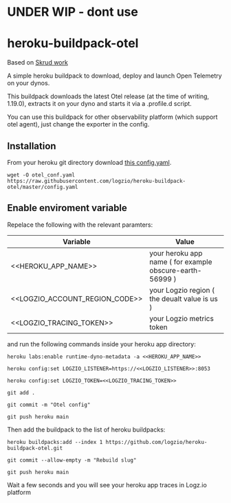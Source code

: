 # UNDER WIP - dont use

# heroku-buildpack-otel

Based on [Skrud work](https://github.com/skrud/heroku-buildpack-telegraf)

A simple heroku buildpack to download, deploy and launch Open Telemetry on your dynos.

This buildpack downloads the latest Otel release (at the time of writing, 1.19.0), extracts it on your dyno and starts it via a .profile.d script.

You can use this buildpack for other observability platform (which support otel agent), just change the exporter in the config.

## Installation
From your heroku git directory download [this config.yaml](https://raw.githubusercontent.com/logzio/heroku-buildpack-otel/master/config.yaml).

    wget -O otel_conf.yaml https://raw.githubusercontent.com/logzio/heroku-buildpack-otel/master/config.yaml

## Enable enviroment variable

Repelace the following with the relevant paramters:

| Variable | Value |
|---|---|
| <<HEROKU_APP_NAME>> | your heroku app name ( for example obscure-earth-56999 ) |
| <<LOGZIO_ACCOUNT_REGION_CODE>> | your Logzio region ( the deualt value is us )|
| <<LOGZIO_TRACING_TOKEN>> | your Logzio metrics token |
    
and run the following commands inside your heroku app directory:

    heroku labs:enable runtime-dyno-metadata -a <<HEROKU_APP_NAME>>
    
    heroku config:set LOGZIO_LISTENER=https://<<LOGZIO_LISTENER>>:8053   
    
    heroku config:set LOGZIO_TOKEN=<<LOGZIO_TRACING_TOKEN>>
    
    git add .
    
    git commit -m "Otel config" 
    
    git push heroku main
    
Then add the buildpack to the list of heroku buildpacks:

    heroku buildpacks:add --index 1 https://github.com/logzio/heroku-buildpack-otel.git
    
    git commit --allow-empty -m "Rebuild slug"
    
    git push heroku main
    
Wait a few seconds and you will see your heroku app traces in Logz.io platform


